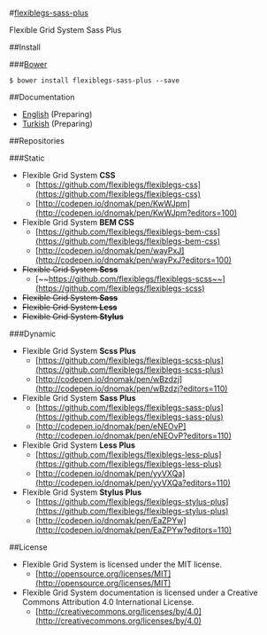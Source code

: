 #[flexiblegs-sass-plus](http://flexible.gs)

Flexible Grid System Sass Plus

##Install

###[Bower](http://bower.io)
```
$ bower install flexiblegs-sass-plus --save
```

##Documentation
- [English](https://github.com/flexiblegs/flexiblegs-docs/tree/master/en/) (Preparing)
- [Turkish](https://github.com/flexiblegs/flexiblegs-docs/tree/master/tr/) (Preparing)

##Repositories

###Static
- Flexible Grid System **CSS**
  - [https://github.com/flexiblegs/flexiblegs-css](https://github.com/flexiblegs/flexiblegs-css)
  - [http://codepen.io/dnomak/pen/KwWJpm](http://codepen.io/dnomak/pen/KwWJpm?editors=100)
- Flexible Grid System **BEM CSS**
  - [https://github.com/flexiblegs/flexiblegs-bem-css](https://github.com/flexiblegs/flexiblegs-bem-css)
  - [http://codepen.io/dnomak/pen/wayPxJ](http://codepen.io/dnomak/pen/wayPxJ?editors=100)
- ~~Flexible Grid System **Scss**~~
  - [~~https://github.com/flexiblegs/flexiblegs-scss~~](https://github.com/flexiblegs/flexiblegs-scss)
- ~~Flexible Grid System **Sass**~~
- ~~Flexible Grid System **Less**~~
- ~~Flexible Grid System **Stylus**~~

###Dynamic
- Flexible Grid System **Scss Plus**
  - [https://github.com/flexiblegs/flexiblegs-scss-plus](https://github.com/flexiblegs/flexiblegs-scss-plus)
  - [http://codepen.io/dnomak/pen/wBzdzj](http://codepen.io/dnomak/pen/wBzdzj?editors=110)
- Flexible Grid System **Sass Plus**
  - [https://github.com/flexiblegs/flexiblegs-sass-plus](https://github.com/flexiblegs/flexiblegs-sass-plus)
  - [http://codepen.io/dnomak/pen/eNEOvP](http://codepen.io/dnomak/pen/eNEOvP?editors=110)
- Flexible Grid System **Less Plus**
  - [https://github.com/flexiblegs/flexiblegs-less-plus](https://github.com/flexiblegs/flexiblegs-less-plus)
  - [http://codepen.io/dnomak/pen/yyVXQa](http://codepen.io/dnomak/pen/yyVXQa?editors=110)
- Flexible Grid System **Stylus Plus**
  - [https://github.com/flexiblegs/flexiblegs-stylus-plus](https://github.com/flexiblegs/flexiblegs-stylus-plus)
  - [http://codepen.io/dnomak/pen/EaZPYw](http://codepen.io/dnomak/pen/EaZPYw?editors=110)

##License
- Flexible Grid System is licensed under the MIT license.
  - [http://opensource.org/licenses/MIT](http://opensource.org/licenses/MIT)
- Flexible Grid System documentation is licensed under a Creative Commons Attribution 4.0 International License.
  - [http://creativecommons.org/licenses/by/4.0](http://creativecommons.org/licenses/by/4.0)
